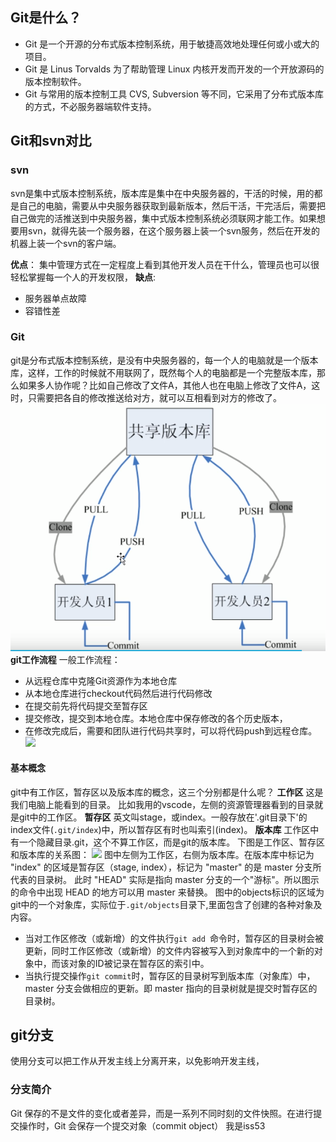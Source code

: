 ## Git是什么？
* Git 是一个开源的分布式版本控制系统，用于敏捷高效地处理任何或小或大的项目。
* Git 是 Linus Torvalds 为了帮助管理 Linux 内核开发而开发的一个开放源码的版本控制软件。
* Git 与常用的版本控制工具 CVS, Subversion 等不同，它采用了分布式版本库的方式，不必服务器端软件支持。
## Git和svn对比
### svn
svn是集中式版本控制系统，版本库是集中在中央服务器的，干活的时候，用的都是自己的电脑，需要从中央服务器获取到最新版本，然后干活，干完活后，需要把自己做完的活推送到中央服务器，集中式版本控制系统必须联网才能工作。如果想要用svn，就得先装一个服务器，在这个服务器上装一个svn服务，然后在开发的机器上装一个svn的客户端。

**优点**：
集中管理方式在一定程度上看到其他开发人员在干什么，管理员也可以很轻松掌握每一个人的开发权限，
**缺点**:
* 服务器单点故障
* 容错性差
### Git
git是分布式版本控制系统，是没有中央服务器的，每一个人的电脑就是一个版本库，这样，工作的时候就不用联网了，既然每个人的电脑都是一个完整版本库，那么如果多人协作呢？比如自己修改了文件A，其他人也在电脑上修改了文件A，这时，只需要把各自的修改推送给对方，就可以互相看到对方的修改了。
![](./images/git_one.png)
**git工作流程**
一般工作流程：
* 从远程仓库中克隆Git资源作为本地仓库
* 从本地仓库进行checkout代码然后进行代码修改
* 在提交前先将代码提交至暂存区
* 提交修改，提交到本地仓库。本地仓库中保存修改的各个历史版本，
* 在修改完成后，需要和团队进行代码共享时，可以将代码push到远程仓库。
![](https://www.runoob.com/wp-content/uploads/2015/02/git-process.png)
#### 基本概念
git中有工作区，暂存区以及版本库的概念，这三个分别都是什么呢？
**工作区**
这是我们电脑上能看到的目录。
比如我用的vscode，左侧的资源管理器看到的目录就是git中的工作区。
**暂存区**
英文叫stage，或index。一般存放在'.git目录下'的index文件(`.git/index`)中，所以暂存区有时也叫索引(index)。
**版本库**
工作区中有一个隐藏目录.git，这个不算工作区，而是git的版本库。
下图是工作区、暂存区和版本库的关系图：
![](https://www.runoob.com/wp-content/uploads/2015/02/1352126739_7909.jpg)
图中左侧为工作区，右侧为版本库。在版本库中标记为 "index" 的区域是暂存区（stage, index），标记为 "master" 的是 master 分支所代表的目录树。
此时 "HEAD" 实际是指向 master 分支的一个"游标"。所以图示的命令中出现 HEAD 的地方可以用 master 来替换。
图中的objects标识的区域为git中的一个对象库，实际位于`.git/objects`目录下,里面包含了创建的各种对象及内容。
* 当对工作区修改（或新增）的文件执行`git add `命令时，暂存区的目录树会被更新，同时工作区修改（或新增）的文件内容被写入到对象库中的一个新的对象中，而该对象的ID被记录在暂存区的索引中。
* 当执行提交操作`git commit`时，暂存区的目录树写到版本库（对象库）中，master 分支会做相应的更新。即 master 指向的目录树就是提交时暂存区的目录树。
## git分支
使用分支可以把工作从开发主线上分离开来，以免影响开发主线，
### 分支简介
Git 保存的不是文件的变化或者差异，而是一系列不同时刻的文件快照。在进行提交操作时，Git 会保存一个提交对象（commit object）
我是iss53

